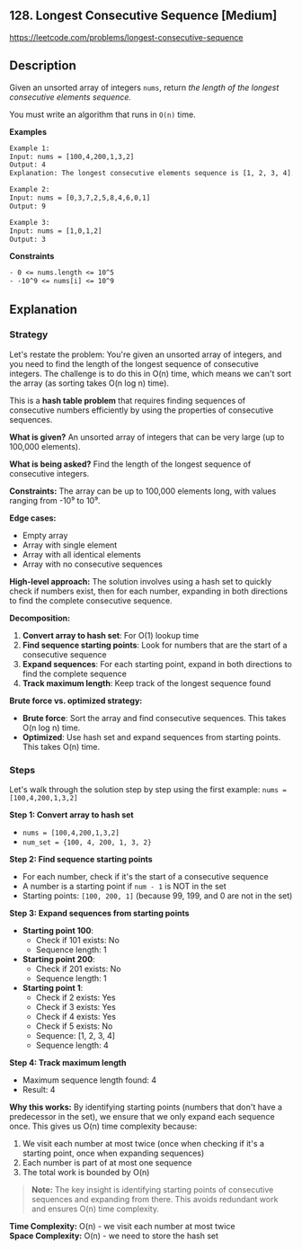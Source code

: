 ## 128. Longest Consecutive Sequence [Medium]

https://leetcode.com/problems/longest-consecutive-sequence

## Description
Given an unsorted array of integers `nums`, return *the length of the longest consecutive elements sequence.*

You must write an algorithm that runs in `O(n)` time.

**Examples**

```tex
Example 1:
Input: nums = [100,4,200,1,3,2]
Output: 4
Explanation: The longest consecutive elements sequence is [1, 2, 3, 4]. Therefore its length is 4.

Example 2:
Input: nums = [0,3,7,2,5,8,4,6,0,1]
Output: 9

Example 3:
Input: nums = [1,0,1,2]
Output: 3
```

**Constraints**
```tex
- 0 <= nums.length <= 10^5
- -10^9 <= nums[i] <= 10^9
```

## Explanation

### Strategy
Let's restate the problem: You're given an unsorted array of integers, and you need to find the length of the longest sequence of consecutive integers. The challenge is to do this in O(n) time, which means we can't sort the array (as sorting takes O(n log n) time).

This is a **hash table problem** that requires finding sequences of consecutive numbers efficiently by using the properties of consecutive sequences.

**What is given?** An unsorted array of integers that can be very large (up to 100,000 elements).

**What is being asked?** Find the length of the longest sequence of consecutive integers.

**Constraints:** The array can be up to 100,000 elements long, with values ranging from -10⁹ to 10⁹.

**Edge cases:** 
- Empty array
- Array with single element
- Array with all identical elements
- Array with no consecutive sequences

**High-level approach:**
The solution involves using a hash set to quickly check if numbers exist, then for each number, expanding in both directions to find the complete consecutive sequence.

**Decomposition:**
1. **Convert array to hash set**: For O(1) lookup time
2. **Find sequence starting points**: Look for numbers that are the start of a consecutive sequence
3. **Expand sequences**: For each starting point, expand in both directions to find the complete sequence
4. **Track maximum length**: Keep track of the longest sequence found

**Brute force vs. optimized strategy:**
- **Brute force**: Sort the array and find consecutive sequences. This takes O(n log n) time.
- **Optimized**: Use hash set and expand sequences from starting points. This takes O(n) time.

### Steps
Let's walk through the solution step by step using the first example: `nums = [100,4,200,1,3,2]`

**Step 1: Convert array to hash set**
- `nums = [100,4,200,1,3,2]`
- `num_set = {100, 4, 200, 1, 3, 2}`

**Step 2: Find sequence starting points**
- For each number, check if it's the start of a consecutive sequence
- A number is a starting point if `num - 1` is NOT in the set
- Starting points: `[100, 200, 1]` (because 99, 199, and 0 are not in the set)

**Step 3: Expand sequences from starting points**
- **Starting point 100**: 
  - Check if 101 exists: No
  - Sequence length: 1
- **Starting point 200**: 
  - Check if 201 exists: No
  - Sequence length: 1
- **Starting point 1**: 
  - Check if 2 exists: Yes
  - Check if 3 exists: Yes
  - Check if 4 exists: Yes
  - Check if 5 exists: No
  - Sequence: [1, 2, 3, 4]
  - Sequence length: 4

**Step 4: Track maximum length**
- Maximum sequence length found: 4
- Result: 4

**Why this works:**
By identifying starting points (numbers that don't have a predecessor in the set), we ensure that we only expand each sequence once. This gives us O(n) time complexity because:
1. We visit each number at most twice (once when checking if it's a starting point, once when expanding sequences)
2. Each number is part of at most one sequence
3. The total work is bounded by O(n)

> **Note:** The key insight is identifying starting points of consecutive sequences and expanding from there. This avoids redundant work and ensures O(n) time complexity.

**Time Complexity:** O(n) - we visit each number at most twice  
**Space Complexity:** O(n) - we need to store the hash set
